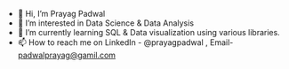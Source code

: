 - 👋 Hi, I’m Prayag Padwal
- 👀 I’m interested in Data Science & Data Analysis   
- 🌱 I’m currently learning SQL & Data visualization using various libraries.
- 📫 How to reach me on LinkedIn - @prayagpadwal , Email- padwalprayag@gamil.com
                      

<!---
prayagpadwal/prayagpadwal is a ✨ special ✨ repository because its `README.md` (this file) appears on your GitHub profile.
You can click the Preview link to take a look at your changes.
--->
